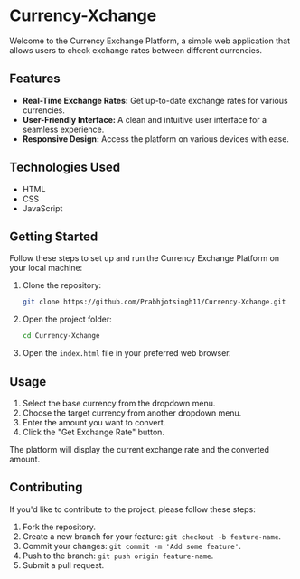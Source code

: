 # Currency-Xchange

Welcome to the Currency Exchange Platform, a simple web application that allows users to check exchange rates between different currencies.

## Features

- **Real-Time Exchange Rates:** Get up-to-date exchange rates for various currencies.
- **User-Friendly Interface:** A clean and intuitive user interface for a seamless experience.
- **Responsive Design:** Access the platform on various devices with ease.

## Technologies Used

- HTML
- CSS
- JavaScript

## Getting Started

Follow these steps to set up and run the Currency Exchange Platform on your local machine:

1. Clone the repository:

   ```bash
   git clone https://github.com/Prabhjotsingh11/Currency-Xchange.git
   ```

2. Open the project folder:

   ```bash
   cd Currency-Xchange
   ```

3. Open the `index.html` file in your preferred web browser.

## Usage

1. Select the base currency from the dropdown menu.
2. Choose the target currency from another dropdown menu.
3. Enter the amount you want to convert.
4. Click the "Get Exchange Rate" button.

The platform will display the current exchange rate and the converted amount.

## Contributing

If you'd like to contribute to the project, please follow these steps:

1. Fork the repository.
2. Create a new branch for your feature: `git checkout -b feature-name`.
3. Commit your changes: `git commit -m 'Add some feature'`.
4. Push to the branch: `git push origin feature-name`.
5. Submit a pull request.